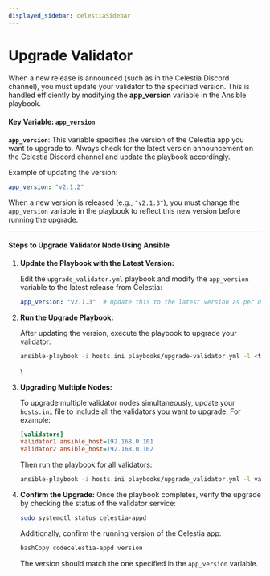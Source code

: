 ```yaml
---
displayed_sidebar: celestiaSidebar
---
```


# Upgrade Validator

When a new release is announced (such as in the Celestia Discord channel), you must update your validator to the specified version. This is handled efficiently by modifying the **app\_version** variable in the Ansible playbook.

#### **Key Variable: `app_version`**

**`app_version`**: This variable specifies the version of the Celestia app you want to upgrade to. Always check for the latest version announcement on the Celestia Discord channel and update the playbook accordingly.

Example of updating the version:

```yaml
app_version: "v2.1.2"
```

When a new version is released (e.g., `"v2.1.3"`), you must change the `app_version` variable in the playbook to reflect this new version before running the upgrade.

***

#### **Steps to Upgrade Validator Node Using Ansible**

1.  **Update the Playbook with the Latest Version:**

    Edit the `upgrade_validator.yml` playbook and modify the `app_version` variable to the latest release from Celestia:

    ```yaml
    app_version: "v2.1.3"  # Update this to the latest version as per Discord announcement
    ```
2.  **Run the Upgrade Playbook:**

    After updating the version, execute the playbook to upgrade your validator:

    ```bash
    ansible-playbook -i hosts.ini playbooks/upgrade-validator.yml -l <target-host>
    ```

    \

3.  **Upgrading Multiple Nodes:**

    To upgrade multiple validator nodes simultaneously, update your `hosts.ini` file to include all the validators you want to upgrade. For example:

    ```ini
    [validators]
    validator1 ansible_host=192.168.0.101
    validator2 ansible_host=192.168.0.102
    ```

    Then run the playbook for all validators:

    ```bash
    ansible-playbook -i hosts.ini playbooks/upgrade_validator.yml -l validators
    ```
4.  **Confirm the Upgrade:** Once the playbook completes, verify the upgrade by checking the status of the validator service:

    ```bash
    sudo systemctl status celestia-appd
    ```

    Additionally, confirm the running version of the Celestia app:

    ```bash
    bashCopy codecelestia-appd version
    ```

    The version should match the one specified in the `app_version` variable.
